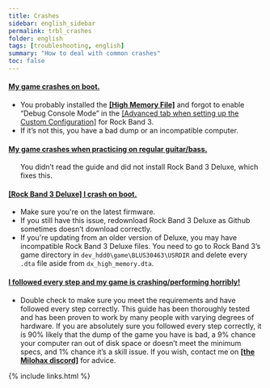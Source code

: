 ```yaml
---
title: Crashes
sidebar: english_sidebar
permalink: trbl_crashes
folder: english
tags: [troubleshooting, english]
summary: "How to deal with common crashes"
toc: false
---
```


<div class="panel-group" id="accordion">
                    <div class="panel panel-default">
                        <div class="panel-heading">
                            <h4 class="panel-title">
                                <a class="noCrossRef accordion-toggle" data-toggle="collapse" data-parent="#accordion" href="#my-game-crashes-on-boot">My game crashes on boot.</a>
                            </h4>
                        </div>
                        <div id="my-game-crashes-on-boot" class="panel-collapse collapse noCrossRef">
                            <div class="panel-body">
                               <ul>
<li>You probably installed the <a href="https://carlmylo.github.io/docu-rpcs3/adv_himem" target="_blank"><strong>[High Memory File]</strong></a> and forgot to enable “Debug Console Mode” in the <a href="https://carlmylo.github.io/docu-rpcs3/custom_config_adv" target="_blank">[Advanced tab when setting up the Custom Configuration]</a> for Rock Band 3.</li>
<li>If it’s not this, you have a bad dump or an incompatible computer.</li>
</ul>
                            </div>
                        </div>
                    </div>
                    <!-- /.panel -->
                    <div class="panel panel-default">
                        <div class="panel-heading">
                            <h4 class="panel-title">
                                <a class="noCrossRef accordion-toggle" data-toggle="collapse" data-parent="#accordion" href="#my-game-crashes-when-practicing-on-regular-guitar-bass">My game crashes when practicing on regular guitar/bass.</a>
                            </h4>
                        </div>
                        <div id="my-game-crashes-when-practicing-on-regular-guitar-bass" class="panel-collapse collapse noCrossRef">
                            <div class="panel-body">
<ul>You didn’t read the guide and did not install Rock Band 3 Deluxe, which fixes this.</ul>
                            </div>
                        </div>
                    </div>
                    <!-- /.panel -->
                                        <div class="panel panel-default">
                        <div class="panel-heading">
                            <h4 class="panel-title">
                                <a class="noCrossRef accordion-toggle" data-toggle="collapse" data-parent="#accordion" href="#rock-band-3-deluxe-i-crash-in-the-intro-video">[Rock Band 3 Deluxe] I crash on boot.</a>
                            </h4>
                        </div>
                        <div id="rock-band-3-deluxe-i-crash-in-the-intro-video" class="panel-collapse collapse noCrossRef">
                            <div class="panel-body">
<ul>
<li>Make sure you're on the latest firmware.</li>
<li>If you still have this issue, redownload Rock Band 3 Deluxe as Github sometimes doesn’t download correctly.</li>
<li>If you're updating from an older version of Deluxe, you may have incompatible Rock Band 3 Deluxe files. You need to go to Rock Band 3’s game directory in <code>dev_hdd0\game\BLUS30463\USRDIR</code> and delete every <code>.dta</code> file aside from <code>dx_high_memory.dta</code>.</li>
</ul>
                            </div>
                        </div>
                    </div>
                    <!-- /.panel -->
                                        <div class="panel panel-default">
                        <div class="panel-heading">
                            <h4 class="panel-title">
                                <a class="noCrossRef accordion-toggle" data-toggle="collapse" data-parent="#accordion" href="#i-followed-every-step-and-my-game-is-crashing-performing-horribl">I followed every step and my game is crashing/performing horribly!</a>
                            </h4>
                        </div>
                        <div id="i-followed-every-step-and-my-game-is-crashing-performing-horribl" class="panel-collapse collapse noCrossRef">
                            <div class="panel-body">
<ul>
<li>Double check to make sure you meet the requirements and have followed every step correctly. This guide has been thoroughly tested and has been proven to work by many people with varying degrees of hardware. If you are absolutely sure you followed every step correctly, it is 90% likely that the dump of the game you have is bad, a 9% chance your computer ran out of disk space or doesn’t meet the minimum specs, and 1% chance it’s a skill issue. If you wish, contact me on <a href="https://rb3dx.milohax.org/discord" target="_blank"><strong>[the Milohax discord]</strong></a> for advice.</li>
</ul>
                            </div>
                        </div>
                    </div>
                    <!-- /.panel -->
</div>
<!-- /.panel-group -->

{% include links.html %}